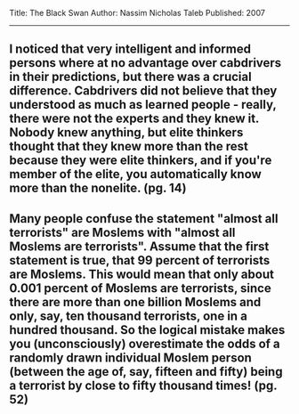 Title: The Black Swan
Author: Nassim Nicholas Taleb
Published: 2007

------
I noticed that very intelligent and informed persons where at no
advantage over cabdrivers in their predictions, but there was a crucial
difference. Cabdrivers did not believe that they understood as much as
learned people - really, there were not the experts and they knew it.
Nobody knew anything, but elite thinkers thought that they knew more
than the rest because they were elite thinkers, and if you're member of
the elite, you automatically know more than the nonelite.
(pg. 14)
------
Many people confuse the statement "almost all terrorists" are Moslems with
"almost all Moslems are terrorists". Assume that the first statement is true,
that 99 percent of terrorists are Moslems. This would mean that only about 0.001
percent of Moslems are terrorists, since there are more than one billion Moslems
and only, say, ten thousand terrorists, one in a hundred thousand. So the
logical mistake makes you (unconsciously) overestimate the odds of a randomly
drawn individual Moslem person (between the age of, say, fifteen and fifty)
being a terrorist by close to fifty thousand times!
(pg. 52)
-----
